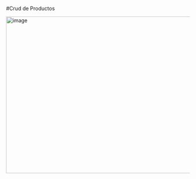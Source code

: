 #Crud de Productos

<img width="2000" height="430" alt="image" src="https://github.com/user-attachments/assets/44172967-1755-4279-af8d-f1e1a1eabec5" />
